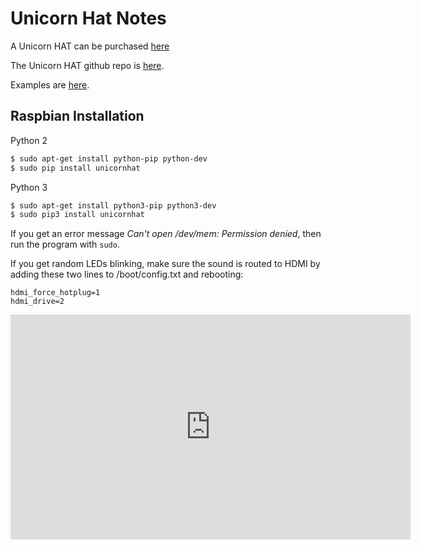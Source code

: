 # Unicorn Hat Notes

A Unicorn HAT can be purchased 
[here](https://shop.pimoroni.com/products/unicorn-hat)

The Unicorn HAT github repo is [here](https://github.com/pimoroni/unicorn-hat).

Examples are [here](https://github.com/pimoroni/unicorn-hat/tree/master/examples).

## Raspbian Installation

Python 2
```bash
$ sudo apt-get install python-pip python-dev
$ sudo pip install unicornhat
```

Python 3
```bash
$ sudo apt-get install python3-pip python3-dev
$ sudo pip3 install unicornhat
```

If you get an error message *Can't open /dev/mem: Permission denied*, then run the program with `sudo`.

If you get random LEDs blinking, make sure the sound is routed to HDMI by
adding these two lines to /boot/config.txt and rebooting:

```
hdmi_force_hotplug=1
hdmi_drive=2
```



<iframe src="https://player.vimeo.com/video/105482682" width="640" height="360" frameborder="0" webkitallowfullscreen mozallowfullscreen allowfullscreen></iframe>

